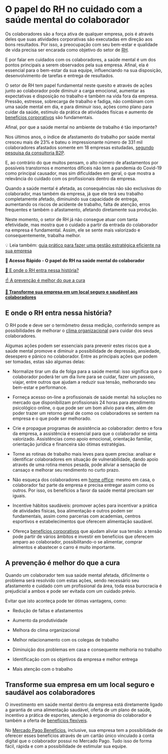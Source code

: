 # O papel do RH no cuidado com a saúde mental do colaborador

Os colaboradores são a força ativa de qualquer empresa, pois é através deles que suas atividades corporativas são executadas em direção aos bons resultados. Por isso, a preocupação com seu bem-estar e qualidade de vida precisa ser encarada como objetivo do setor de [RH](https://meubolso.mercadopago.com.br/tendencias-de-rh).

E por falar em cuidados com os colaboradores, a saúde mental é um dos pontos principais a serem observados pela sua empresa. Afinal, ela é essencial para o bem-estar da sua equipe, influenciando na sua disposição, desenvolvimento de tarefas e entrega de resultados.

O setor de RH tem papel fundamental neste quesito e através de ações junto ao colaborador pode diminuir a carga emocional, aumentar as expectativas e disposição no trabalho e também na vida fora da empresa. Pressão, estresse, sobrecarga de trabalho e fadiga, não combinam com uma saúde mental em dia, e para diminuir isso, ações como plano para cuidar da saúde, estímulo da prática de atividades físicas e aumento de [benefícios corporativos](https://meubolso.mercadopago.com.br/beneficios-corporativos-bem-estar-colaborador) são fundamentais.

Afinal, por que a saúde mental no ambiente de trabalho é tão importante?

Nos últimos anos, o índice de afastamento do trabalho por saúde mental cresceu mais de 23% e bateu o impressionante número de 331 mil colaboradores afastados somente em 18 empresas estudadas, [segundo pesquisa da consultoria B2P](https://exame.com/carreira/transtornos-mentais-afastamentos-trabalho-covid/).

E, ao contrário do que muitos pensam, o alto número de afastamentos por possíveis transtornos e momentos difíceis não tem a pandemia do Covid-19 como principal causador, mas sim dificuldades em geral, o que mostra a relevância do cuidado com os profissionais dentro da empresa.

Quando a saúde mental é afetada, as consequências não são exclusivas do colaborador, mas também da empresa, já que ele terá seu trabalho completamente afetado, diminuindo sua capacidade de entrega, aumentando os riscos de acidente de trabalho, falta de atenção, erros frequentes e também o afastamento, afetando diretamente sua produção.

Neste momento, o setor de RH já não consegue atuar com tanta efetividade, mas mostra que o cuidado a partir da entrada do colaborador na empresa é fundamental. Assim, ele se sente mais valorizado e consequentemente, trabalha melhor.

💡 Leia também: [guia prático para fazer uma gestão estratégica eficiente na sua empresa](https://meubolso.mercadopago.com.br/guia-pratico-gestao-estrategica)

**💙 Acesso Rápido - O papel do RH na saúde mental do colaborador**

[🤔 E onde o RH entra nessa história?](#A)

[☝️ A prevenção é melhor do que a cura](#B)

**[💙 Transforme sua empresa em um local seguro e saudável aos colaboradores](#C)**

[](#)
## E onde o RH entra nessa história?

O RH pode e deve ser o termômetro dessa medição, conferindo sempre as possibilidades de melhorar o [clima organizacional](https://meubolso.mercadopago.com.br/clima-organizacional) para cuidar dos seus colaboradores.

Algumas ações podem ser essenciais para prevenir estes riscos que a saúde mental promove e diminuir a possibilidade de depressão, ansiedade, desespero e pânico no colaborador. Entre as principais ações que podem ser tomadas, estas são algumas delas:

- Normalize tirar um dia de folga para a saúde mental: isso significa que o colaborador poderá ter um dia livre para se cuidar, fazer um passeio, viajar, entre outros que ajudam a reduzir sua tensão, melhorando seu bem-estar e performance. 

- Forneça acesso on-line a profissionais de saúde mental: há soluções no mercado que disponibilizam profissionais 24 horas para atendimento psicológico online, o que pode ser um bom alívio para eles, além de poder trazer um retorno geral de como os colaboradores se sentem na empresa e o que pode ser melhorado.

- Crie e propague programas de assistência ao colaborador: dentro e fora da empresa, a assistência é essencial para que o colaborador se sinta valorizado. Assistências como apoio emocional, orientação familiar, orientação jurídica e financeira são ótimas estratégias.

- Torne as rotinas de trabalho mais leves para quem precisa: analisar e identificar colaboradores em situação de vulnerabilidade, dando apoio através de uma rotina menos pesada, pode aliviar a sensação de cansaço e melhorar seu rendimento no curto prazo.

- Não esqueça dos colaboradores em [home office](https://meubolso.mercadopago.com.br/vale-refeicao-e-vale-alimentacao): mesmo em casa, o colaborador faz parte da empresa e precisa entregar assim como os outros. Por isso, os benefícios a favor da saúde mental precisam ser iguais.

- Incentive hábitos saudáveis: promover ações para incentivar a prática de atividades físicas, boa alimentação e outros podem ser fundamentais, assim como parcerias com academias, centros esportivos e estabelecimentos que oferecem alimentação saudável.

- Ofereça [benefícios corporativos](https://meubolso.mercadopago.com.br/empresa-de-beneficios-corporativos) que ajudam aliviar sua tensão: a tensão pode partir de vários âmbitos e investir em benefícios que oferecem amparo ao colaborador, possibilitando-o se alimentar, comprar alimentos e abastecer o carro é muito importante.

[](#)
## A prevenção é melhor do que a cura

Quando um colaborador tem sua saúde mental afetada, dificilmente o problema será resolvido com estas ações, sendo necessário seu afastamento e cuidado com um profissional da área, toda essa burocracia é prejudicial a ambos e pode ser evitada com um cuidado prévio.

Evitar que isto aconteça pode ter ótimas vantagens, como:

- Redução de faltas e afastamentos

- Aumento da produtividade

- Melhora do clima organizacional

- Melhor relacionamento com os colegas de trabalho

- Diminuição dos problemas em casa e consequente melhoria no trabalho

- Identificação com os objetivos da empresa e melhor entrega

- Mais atenção com o trabalho

[](#)
## Transforme sua empresa em um local seguro e saudável aos colaboradores

O investimento em saúde mental dentro da empresa está diretamente ligado a garantia de uma alimentação saudável, oferta de um plano de saúde, incentivo a prática de esportes, atenção à ergonomia do colaborador e também a oferta de [benefícios flexíveis](https://meubolso.mercadopago.com.br/contratar-beneficios-flexiveis-mercado-pago).

No [Mercado Pago Benefícios](https://conteudo.mercadopago.com.br/gestao-de-beneficios-com-mercado-pago), inclusive, sua empresa tem a possibilidade de oferecer esses benefícios através de um cartão único vinculado à conta digital que o colaborador possui no Mercado Pago. Tudo isso de forma fácil, rápida e com a possibilidade de estimular sua equipe.